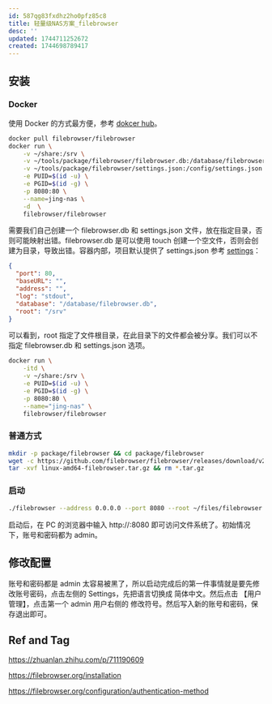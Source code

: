 ```yaml
---
id: 587qg83fxdhz2ho0pfz85c8
title: 轻量级NAS方案_filebrowser
desc: ''
updated: 1744711252672
created: 1744698789417
---
```


## 安装

### Docker

使用 Docker 的方式最方便，参考 [dokcer hub](https://hub.docker.com/r/filebrowser/filebrowser)。

```bash
docker pull filebrowser/filebrowser
docker run \
    -v ~/share:/srv \
    -v ~/tools/package/filebrowser/filebrowser.db:/database/filebrowser.db \
    -v ~/tools/package/filebrowser/settings.json:/config/settings.json \
    -e PUID=$(id -u) \
    -e PGID=$(id -g) \
    -p 8080:80 \
    --name=jing-nas \
    -d  \
    filebrowser/filebrowser
```

需要我们自己创建一个 filebrowser.db 和 settings.json 文件，放在指定目录，否则可能映射出错。filebrowser.db 是可以使用 touch 创建一个空文件，否则会创建为目录，导致出错。容器内部，项目默认提供了 settings.json 参考 [settings](https://github.com/filebrowser/filebrowser/blob/master/docker/root/defaults/settings.json)：

```json
{
  "port": 80,
  "baseURL": "",
  "address": "",
  "log": "stdout",
  "database": "/database/filebrowser.db",
  "root": "/srv"
}
```

可以看到，root 指定了文件根目录，在此目录下的文件都会被分享。我们可以不指定 filebrowser.db 和 settings.json 选项。

```bash
docker run \
    -itd \
    -v ~/share:/srv \
    -e PUID=$(id -u) \
    -e PGID=$(id -g) \
    -p 8080:80 \
    --name="jing-nas" \
    filebrowser/filebrowser
```

### 普通方式

```bash
mkdir -p package/filebrowser && cd package/filebrowser
wget -c https://github.com/filebrowser/filebrowser/releases/download/v2.30.0/linux-amd64-filebrowser.tar.gz
tar -xvf linux-amd64-filebrowser.tar.gz && rm *.tar.gz
```

### 启动

```bash
./filebrowser --address 0.0.0.0 --port 8080 --root ~/files/filebrowser
```

启动后，在 PC 的浏览器中输入 http://<ip>:8080 即可访问文件系统了。初始情况下，账号和密码都为 admin。

## 修改配置

账号和密码都是 admin 太容易被黑了，所以启动完成后的第一件事情就是要先修改账号密码，点击左侧的 Settings，先把语言切换成 简体中文。然后点击 【用户管理】，点击第一个 admin 用户右侧的 修改符号。然后写入新的账号和密码，保存退出即可。

## Ref and Tag

https://zhuanlan.zhihu.com/p/711190609

https://filebrowser.org/installation

https://filebrowser.org/configuration/authentication-method